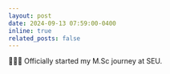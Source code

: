 ```yaml
---
layout: post
date: 2024-09-13 07:59:00-0400
inline: true
related_posts: false
---
```


🏃🏻‍➡️ Officially started my M.Sc journey at SEU.
